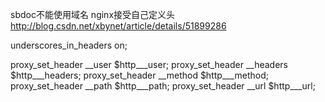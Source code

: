 sbdoc不能使用域名
nginx接受自己定义头
http://blog.csdn.net/xbynet/article/details/51899286

underscores_in_headers on;


proxy_set_header __user  $http___user;
proxy_set_header __headers  $http___headers;
proxy_set_header __method  $http___method;
proxy_set_header __path  $http___path;
proxy_set_header __url  $http___url;
